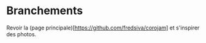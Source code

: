 # Branchements

Revoir la (page principale)[https://github.com/fredsiva/corojam] et s'inspirer des photos.
